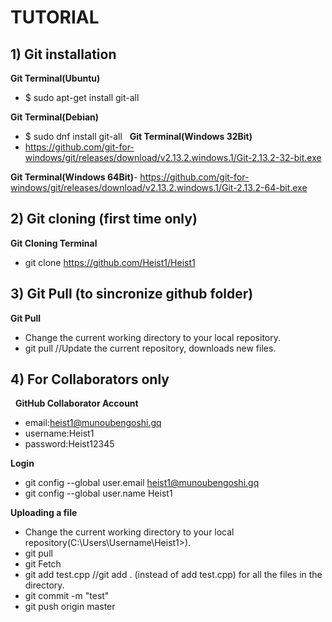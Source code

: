 # TUTORIAL

## 1) Git installation

**Git Terminal(Ubuntu)**
- $ sudo apt-get install git-all

**Git Terminal(Debian)**
- $ sudo dnf install git-all
 
**Git Terminal(Windows 32Bit)**
- https://github.com/git-for-windows/git/releases/download/v2.13.2.windows.1/Git-2.13.2-32-bit.exe

**Git Terminal(Windows 64Bit)**- https://github.com/git-for-windows/git/releases/download/v2.13.2.windows.1/Git-2.13.2-64-bit.exe
 
 
 
## 2) Git cloning (first time only)

**Git Cloning Terminal**
- git clone https://github.com/Heist1/Heist1
 
 
 
## 3) Git Pull (to sincronize github folder)

**Git Pull**
- Change the current working directory to your local repository.
- git pull               //Update the current repository, downloads new files.
 
 
 
## 4) For Collaborators only
 
**GitHub Collaborator Account**
- email:heist1@munoubengoshi.gq
- username:Heist1
- password:Heist12345

**Login**
- git config --global user.email heist1@munoubengoshi.gq
- git config --global user.name Heist1

**Uploading a file**
- Change the current working directory to your local repository(C:\Users\Username\Heist1>).
- git pull
- git Fetch
- git add test.cpp         //git add . (instead of add test.cpp) for all the files in the directory.
- git commit -m "test"
- git push origin master
